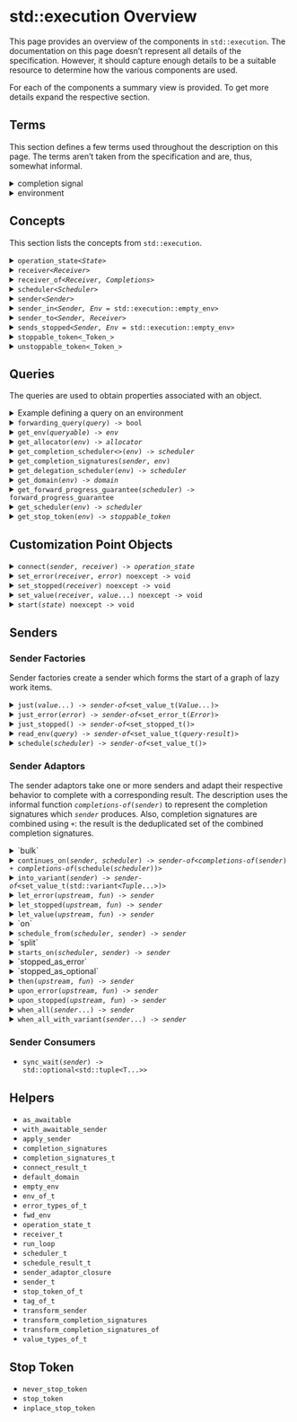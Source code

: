 <!--
SPDX-License-Identifier: Apache-2.0 WITH LLVM-exception
-->
# std::execution Overview
This page provides an overview of the components in `std::execution`. The documentation on this page doesn’t represent all details of the specification. However, it should capture enough details to be a suitable resource to determine how the various components are used.

For each of the components a summary view is provided. To get more details expand the respective section.
## Terms
This section defines a few terms used throughout the description on this page. The terms aren’t taken from the specification and are, thus, somewhat informal.

<details>
<summary>completion signal</summary>
When an asynchronous operation completes it _signals_ its completion by calling a completion function on a <code><a href=‘#receiver’>receiver</a></code>:

- <code><a href=‘#set-value’>std::execution::set_value</a>(_receiver_, _args_...)</code> is called when an operation completes successfully. A call to this completion function is referred to as _value completion signal_.
- <code><a href=‘#set-error’>std::execution::set_error</a>(_receiver_, _error_)</code> is called when an operation fails to deliver its success results. A call to this completion function is referred to as _error completion signal_.
- <code><a href=‘#set-stopped’>std::execution::set_stopped</a>()</code> is called when an operation was cancelled. A call to this completion function is referred to as _cancellation completion signal_.
- Collectively the value, error, and cancellation completion signals are referred to as _completion signal_. Note that any <code><a href=‘#start’>start</a></code>ed asynchronous operation triggers exactly one completion signal.
</details>
<details>
<summary>environment</summary>
The term _enviroment_ refers to the bag of properties associated with an <code>_object_</code> by the call <code><a href=‘#get-env’>std::execution::get_env</a>(_object_)</code>. By default the environment for objects is empty (<code><a href=‘#empty-env’>std::execution::empty_env</a></code>). In particular, environments associated with <code><a href=‘#receiver’>receiver</a></code>s are used to provide access  to properties like the <a href=‘#get-stop-token’>stop token</a>, <a href=‘#get-scheduler’>scheduler</a>, or <a href=‘#get-allocator’>allocator</a> associated with the <code><a href=‘#receiver’>receiver</a></code>. The various properties associated with an object are accessed via <a href=‘#queries’>queries</a>.
</details>

## Concepts
This section lists the concepts from `std::execution`.

<details>
<summary><code>operation_state&lt;<i>State</i>&gt;</code></summary>

Operation states represent asynchronous operations ready to be <code><a href=‘#start’>start</a></code>ed or executing. Operation state objects are normally neither movable nor copyable. Once <code><a href=‘#start’>start</a></code>ed the object needs to be kept alive until a <a href=‘#completion-signal’>completion signal</a> is received. Users don’t interact with operation states explicitly except when implementing new sender algorithms.

Required members for <code>_State_</code>:

- The type `operation_state_concept` is an alias for `operation_state_t` or a type derived thereof.
- <code><i>state</i>.<a href=‘#start’>start</a>() & noexcept</code>

<details>
<summary>Example</summary>

This example shows a simple operation state object which immediately completes successfully without any values (as <code><a href=‘#just’></a>()</code> would do). Normally <code><a href=‘#start’>start</a>()</code> initiates an asynchronous operation completing at some point later.

```c++
template <std::execution::receiver Receiver>
struct example_state
{
    using operation_state_concept = std::execution::operation_state_t;
    std::remove_cvref_t<Receiver> receiver;

    auto start() & noexcept {
        std::execution::set_value(std::move(this->receiver));
    }
};

static_assert(std::execution::operation_state<example_state<SomeReceiver>>);
```
</details>
</details>
<details>
<summary><code>receiver&lt;<i>Receiver</i>&gt;</code></summary>

Receivers are used to receive <a href=‘#completion-signal’>completion signals</a>:
when an asynchronous operation completes the corresponding <a href=‘#completion-signal’>completion signal</a>
is called with the appropriate arguments. In addition receivers provide access to the
<a href=‘#environment’>environment</a> for the operation via the <a href=‘#get-env’><code>get_env</code></a> method.
Users don’t interact with receivers explicitly except when implementing new sender algorithms.

Required members for <code>_Receiver_</code>:

- The type `receiver_concept` is an alias for `receiver_t` or a type derived thereof`.
- Rvalues of type <code>_Receiver_</code> are movable.
- Lvalues of type <code>_Receiver_</code> are copyable.
- <code><a href=‘#get-env’>std::execution::get_env</a>(_receiver_)</code> returns an object. By default this operation returns <code><a href=‘empty-env’>std::execution::empty_env</a></code>.

Typical members for <code>_Receiver_</code>:

- <code><a href=‘get_env’>get_env</a>() const noexcept</code>
- <code><a href=‘set_value’>set_value</a>(args…) && noexcept -> void</code>
- <code><a href=‘set_error’>set_error</a>(error) && noexcept -> void</code>
- <code><a href=‘set_stopped’>set_stopped</a>() && noexcept -> void</code>

<details>
<summary>Example</summary>

The example receiver prints the name of each the received <a href=‘#completion-signal’>completion signal</a> before forwarding it to a receiver. It forwards the request for an environment (<code><a href=‘#get_env’>get_env</a></code>) to the nested receiver. This example is resembling a receiver as it would be used by a sender injecting logging of received signals.

```c++
template <std::execution::receiver NestedReceiver>
struct example_receiver
{
    using receiver_concept = std::execution::receiver_t;
    std::remove_cvref_t<NestedReceiver> nested;

    auto get_env() const noexcept {
        return std::execution::get_env(this->nested);
    }
    template <typename… A>
    auto set_value(A&&… a) && noexcept -> void {
        std::cout << “set_value\n”;
        std::execution::set_value(std::move(this->nested), std::forward<A>(a)…);
    }
    template <typename E>
    auto set_error(E&& e) && noexcept -> void {
        std::cout << “set_error\n”;
        std::execution::set_error(std::move(this->nested), std::forward<E>(e));
    }
    auto set_stopped() && noexcept -> void {
        std::cout << “set_stopped\n”;
        std::execution::set_stopped(std::move(this->nested));
    }
};

static_assert(std::execution::receiver<example_receiver<SomeReceiver>>);
```
</details>
</details>
<details>
<summary><code>receiver_of&lt;<i>Receiver, Completions</i>&gt;</code></summary>

The concept <code>receiver_of&lt;<i>Receiver, Completions</i>&gt;</code> tests whether <code><a href=‘#receiver’>std::execution::receiver</a>&lt;_Receiver_&gt;</code> is true and if an object of type <code>_Receiver_</code> can be invoked with each of the <a href=‘#completion-signal’>completion signals</a> in <code>_Completions_</code>.

<details>
<summary>Example</summary>

The example defines a simple <code><a href=‘#receiver’>receiver</a></code> and tests whether it models `receiver_of` with different <a href=‘#completion-signal’>completion signals</a> in <code>_Completions_</code>
(note that not all cases are true).

```c++
struct example_receiver
{
    using receiver_concept = std::execution::receiver_t;

    auto set_value(int) && noexcept ->void {}
    auto set_stopped() && noexcept ->void {}
};


// matching the exact signals models receiver_of:
static_assert(std::execution::receiver_of<example_receiver,
    std::execution::completion_signals<
        std::execution::set_value_t(int),
        std::execution::set_stopped_t()
    >);
// providing a superset of signal models models receiver_of:
static_assert(std::execution::receiver_of<example_receiver,
    std::execution::completion_signals<
        std::execution::set_value_t(int)
    >);
// providing only a subset of signals doesn’t model receiver_of:
static_assert(not std::execution::receiver_of<example_receiver,
    std::execution::completion_signals<
        std::execution::set_value_t(),
        std::execution::set_value_t(int)
    >);

```
</details>
</details>
<details>
<summary><code>scheduler&lt;<i>Scheduler</i>&gt;</code></summary>
Schedulers are used to specify the execution context where the asynchronous work is to be executed. A scheduler is a lightweight handle providing a <code><a href=‘#schedule’>schedule</a></code> operation yielding a <code><a href=‘sender’>sender</a></code> with a value <a href=‘#completion-signal’>completion signal</a> without parameters. The completion is on the respective execution context.

Requirements for <code>_Scheduler_</code>:
- The type <code>_Scheduler_::scheduler_concept</code> is an alias for `scheduler_t` or a type derived thereof.
- <code><a href=‘#schedule’>schedule</a>(_scheduler_) -> <a href=‘sender’>sender</a></code>
- The <a href=‘#get-completion-scheduler’>value completion scheduler</a> of the <code><a href=‘sender’>sender</a></code>’s <a href=‘#environment’>environment</a> is the <code>_scheduler_</code>:
    _scheduler_ == std::execution::get_completion_scheduler&lt;std::execution::set_value_t&gt;(
       std::execution::get_env(std::execution::schedule(_scheduler_))
    )
- <code>std::equality_comparable&lt;_Scheduler_&gt;</code>
- <code>std::copy_constructible&lt;_Scheduler_&gt;</code>
</details>
<details>
<summary><code>sender&lt;<i>Sender</i>&gt;</code></summary>

Senders represent asynchronous work. They may get composed from multiple senders to model a workflow. Senders can’t be run directly. Instead, they are passed to a <a href=‘#sender-consumer’</a> which <code><a href=‘#connect’>connect</a></code>s the sender to a <code><a href=‘#receiver’>receiver</a></code> to produce an <code><a href=‘#operation-state’>operation_state</a></code> which may get started. When using senders to represent work the inner workings shouldn’t matter. They do become relevant when creating sender algorithms.

Requirements for <code>_Sender_</code>:
- The type <code>_Sender_::sender_concept</code> is an alias for `sender_t` or a type derived thereof or <code>_Sender_</code> is a suitable _awaitable_.
- <code><a href='get_env'>std::execution::get_env</a>(_sender_)</code> is valid. By default this operation returns <code><a href=‘empty-env’>std::execution::empty_env</a></code>.
- Rvalues of type <code>_Sender_</code> can be moved.
- Lvalues of type <code>_Sender_</code> can be copied.

Typical members for <code>_Sender_</code>:
- <code><a href=‘get_env’>get_env</a>() const noexcept</code>
- <code><a href=‘get_completion_signatures’>get_completion_signatures</a>(_env_) const noexcept -&gt; <a href=‘completion-signatures’>std::execution::completion_signatures</a>&lt;...&gt;</code>
- <code>_Sender_::completion_signatures</code> is a type alias for <code><a href=‘completion-signatures’>std::execution::completion_signatures</a>&lt;...&gt;</code> (if there is no <code><a href=‘get_completion_signatures’>get_completion_signatures</a></code> member).
- <code><a href=‘#connect’>connect</a>(_sender_, <a href=‘#receiver’>receiver</a>) -&gt; <a href=‘#operation-state’>operation_state</a></code>

<details>
<summary>Example</summary>
The example shows a sender implementing an operation similar to <code><a href=‘#just’>just</a>(_value)</code>.

```c++
struct example_sender
{
    template <std::execution::receiver Receiver>
    struct state
    {
        using operation_state_concept = std::execution::operation_state_t;
        std::remove_cvref_t<Receiver> receiver;
        int                           value;
        auto start() & noexcept {
            std::execution::set_value(
                std::move(this->receiver),
                this->value
            );
        }
    };
    using sender_concept = std::execution::sender_t;
    using completion_signatures = std::execution::completion_signatures<
        std::execution::set_value_t(int)
    >;

    int value{};
    template <std::execution::receiver Receiver>
    auto connect(Receiver&& receiver) const -> state<Receiver> {
        return { std::forward<Receiver>(receiver), this->value };
    }
};

static_assert(std::execution::sender<example_sender>);
```
</details>
</details>
<details>
<summary><code>sender_in&lt;<i>Sender, Env</i> = std::execution::empty_env&gt;</code></summary>

The concept <code>sender_in&lt;<i>Sender, Env</i>&gt;</code> tests whether <code>_Sender_</code> is a <code><a href=‘#sender’>sender</a></code>, <code>_Env_</code> is a destructible type, and <code><a href=‘#get_completion_signatures’>std::execution::get_completion_signatures</a>(_sender_, _env_)</code> yields a specialization of <code><a href=‘#completion_signatures’>std::execution::completion_signatures</a></code>.
</details>
<details>
<summary><code>sender_to&lt;<i>Sender, Receiver</i>&gt;</code></summary>

The concept <code>sender_to&lt;<i>Sender, Receiver</i>&gt;</code> tests if <code><a href=‘#sender_in’>std::execution::sender_in</a>&lt;_Sender_, <a href='#env_of_t'>std::execution::env_of_t</a>&lt;_Receiver_&gt;&gt;</code> is true, and if <code>_Receiver_</code> can receive all <a href=‘#completion-signals’>completion signals</a> which can be sent by <code>_Sender_</code>, and if <code>_Sender_</code> can be <code><a href=‘#connect’>connect</a></code>ed to <code>_Receiver_</code>.

To determine if <code>_Receiver_</code> can receive all <a href=‘#completion-signals’>completion signals</a> from <code>_Sender_</code> it checks that for each <code>_Signature_</code> in <code><a href=‘#get_completion_signals’>std::execution::get_completion_signals</a>(_sender_, std::declval&lt;<a href='#env_of_t'>std::execution::env_of_t</a>&lt;_Receiver_&gt;&gt;())</code> the test <code><a href=‘#receiver_of’>std::execution::receiver_of</a>&lt;_Receiver_, _Signature_&gt;</code> yields true. To determine if <code>_Sender_</code> can be <code><a href=‘#connect’>connect</a></code>ed to <code>_Receiver_</code> the concept checks if <code><a href=‘#connect’>connect</a>(std::declval&lt;_Sender_&gt;(), std::declval&lt;_Receiver_&gt;)</code> is a valid expression.
</details>
<details>
<summary><code>sends_stopped&lt;<i>Sender, Env</i> = std::execution::empty_env&gt;</code></summary>

The concept <code>sends_stopped&lt;<i>Sender, Env</i>&gt;</code> determines if <code>_Sender_</code> may send a <code><a href=‘#set_stopped’>stopped</a></code> <a href=‘#completion-signals’>completion signal</a>. To do so, the concepts determines if <code><a href=‘#get_completion_signals’>std::execution::get_completion_signals</a>(_sender_, _env_)</code> contains the signatures <code><a href=‘#set_stopped’>std::execution::set_stopped_t</a>()</code>.
</details>
<details>
<summary><code>stoppable_token&lt;_Token_&gt;</code></summary>
A <code>stoppable_token&lt;_Token_&gt;</code>, e.g., obtained via <code><a href=‘#get-stop-token’>std::execution::get_stop_token</a>(_env_)</code> is used to support cancellation of asynchronous operations. Using <code>_token_.stop_requested()</code> an active operation can poll whether it was requested to cancel. An inactive operation waiting for a notification can use an object of a specialization of the template <code>_Token_::callback_type</code> to get notified when cancellation is requested.

Required members for <code>_Token_</code>:

- <code>_Token_::callback_type&lt;_Callback_&gt;</code> can be specialized with a <code>std::callable&lt;_Callback_&gt;</code> type.
- <code>_token_.stop_requested() const noexcept -&gt; bool</code>
- <code>_token_.stop_possible() const noexcept -&gt; bool</code>
- <code>std::copyable&lt;_Token_&gt;</code>
- <code>std::equality_comparable&lt;_Token_&gt;</code>
- <code>std::swappable&lt;_Token_&gt;</code>
<blockquote>
<details>
<summary>Example: concept use</summary>
<div>

```c++
static_assert(std::execution::unstoppable_token<std::execution::never_stop_token>);
static_assert(std::execution::unstoppable_token<std::execution::stop_token>);
static_assert(std::execution::unstoppable_token<std::execution::inline_stop_token>);
```
</div>
</details>
<details>
<summary>Example: polling</summary>
<blockquote>
This example shows a sketch of using a <code>stoppable_token&lt;_Token_&gt;</code> to cancel an active operation. The computation in this example is represented as `sleep_for`.

```c++
void compute(std::stoppable_token auto token)
{
    using namespace std::chrono::literals;
    while (not token.stop_requested()) {
         std::this_thread::sleep_for(1s);
    }
}
```
</blockquote>
</details>
<details>
<summary>Example: inactive</summary>
<blockquote>
This example shows how an <code><a href=‘#operation-state’>operation_state</a></code> can use the <code>callback_type</code> together with a <code>_token_</code> to get notified when cancellation is requested.

```c++
template <std::execution::receiver Receiver>
struct example_state
{
    struct on_cancel
    {
        example_state& state;
        auto operator()() const noexcept {
            this->state.stop();
        }
    };
    using operation_state_concept = std::execution::operation_state_t;
    using env = std::execution::env_of_t<Receiver>;
    using token = std::execution::stop_callback_of_t<env>;
    using callback = std::execution::stop_callback_of_t<token, on_cancel>;
    std::remove_cvref_t<Receiver> receiver;
    std::optional<callback>       cancel{};
    std::atomic<std::size_t>      outstanding{};
    auto start() & noexcept {
        this->outstanding += 2u;
        this->cancel.emplace(
            std::execution::get_stop_token(this->receiver),
            on_cancel{*this}
        );
        if (this->outstanding != 2u)
           std::execution::set_stopped(std::move(this->receiver));
        else {
           register_work(this);
           if (this->outstanding == 0u)
               std::execution::set_value(std::move(this->receiver));
        }
    }
    auto stop() {
        unregister_work(this);
        if (--this->outstanding == 0u)
            std::execution::set_stopped(std::move(this->receiver));
    }
    auto complete() {
        if (this->outstanding == 2u) {
            this->cancel.reset();
            std::execution::set_value(std::move(this->receiver));
        }
    }
};
```
</blockquote>
</details>
</blockquote>
</details>
<details>
<summary><code>unstoppable_token&lt;_Token_&gt;</code></summary>
The concept <code>unstoppable_token&lt;Token&gt;</code> is modeled by a <code>_Token_</code> if <code>stoppable_token&lt;_Token_&gt;</code> is true and it can statically be determined that both <code>_token_.stop_requested()</code> and <code>_token_.stop_possible()</code> are `constexpr` epxressions yielding `false`. This concept is used to avoid extra work when using stop tokens which will never indicate that cancellations are requested.
<blockquote>
<details>
<summary>Example</summary>
The concept yields `true` for the <code><a href=‘#never-stop-token’>std::execution::never_stop_token</a></code>:

```c++
static_assert(std::execution::unstoppable_token<std::execution::never_stop_token>);
static_assert(not std::execution::unstoppable_token<std::execution::stop_token>);
static_assert(not std::execution::unstoppable_token<std::execution::inline_stop_token>);
```
</details>
</blockquote>
</details>

## Queries
The queries are used to obtain properties associated with an object.

<details>
<summary>Example defining a query on an environment</summary>
This example shows how to define an environment class which provides a <a href=‘#get-allocator’><code>get_allocator</code></a> query. The objects stores a `std::pmr::memory_resource*` and returns a correspondingly initialized `std::pmr::polymorphic_allocator<>`.

```
struct alloc_env {
   std::pmr::memory_resource res{std::pmr::new_delete_resource()};

   auto query(get_allocator_t const&) const noexcept {
       return std::pmr::polymorphic_allocator<>(this->res);
   }
};
```
</details>
<details>
<summary><code>forwarding_query(<i>query</i>) -> bool</code></summary>
**Default**: `false`
<br/>
The expression <code>forwarding_query(<i>query</i>)</code> is a `constexpr` query used to determine if the query <code><i>query</i></code> should be forwarded when wrapping an environment. The expression is required to be a core constant expression if <code><i>query</i></code> is a core constant expression.

The result of the expression is determined as follows:
<ol>
    <li>The result is the value of the expression <code><i>query</i>.query(forwarding_query)</code> if this expression is valid and `noexcept`.</li>
    <li>The result is <code>true</code> if the type of <code><i>query</i></code> is <code>public</code>ly derived from <code>forwarding_query</code>.</li>
    <li>Otherwise the result is <code>false</code>.
</ol>
<blockquote>
<details>
<summary>Example</summary>
When defining a custom query <code><i>custom</i></code> it is desirable to allow the query getting forwarded. It is necessary to explicit define the result of <code>forwarding_query(<i>custom</i>)</code>. The result can be defined by providing a corresponding `query` member function. When using this approach the function isn’t allowed to throw, needs to return `bool`, and needs to be a core constant expression:

```
struct custom_t {
    // ...
    constexpr bool query(forwarding_query_t const&) const noexcept {
        return true;
    }
};
inline constexpr custom_t custom{};
```

Alternatively, the query can be defined as forwarding by deriving publicly from `forwarding_query_t`:

```
struct custom_t: forwarding_query_t {
    // ...
};
```
</details>
<blockquote>
</details>
<details>
<summary><code>get_env(<i>queryable</i>) -> <i>env</i></code></summary>
**Default**: <a href='#empty_env'>`empty_env`</a>
<br/>
The expression <code>get_env(<i>queryable</i>)</code> is used to get the environment <code><i>env</i></code> associated with <code><i>queryable</i></code>. To provide a non-default environment for a <code><i>queryable</i></code> a `get_env` member needs to be defined. If <code><i>queryable</i></code> doesn’t provide the <code>get_env</code> query an object of type <code><a href=‘#empty_env’>empty_env</a></code> is returned.
The value of the expression is <ol>
   <li>the result of <code>as_const(<i>queryable</i>).get_env()</code> if this expression is valid and <code>noexcept</code>.</li>
   <li><code>empty_env</code> otherwise.
</ol>
<div>
<details>
<summary>Example</summary>
The example defines an <a href=‘#environment’>environment</a> class <code>env</code> which stores a pointer to the relevant data and is returned as the <a href=‘#environment’>environment</a> for the type `queryable`:

```c++
struct data { /*...*/ };

struct env { data* d; /* ... */ };

struct queryable {
    data* d;\
    // ...
    env get_env() const noexcept { return { this->d }; }
};
```

Note that the `get_env` member is both `const` and `noexcept`.
</details>
</div>
</details>
<details>
<summary><code>get_allocator(<i>env</i>) -> <i>allocator</i></code></summary>
**Default**: <i>none</i>
<br/>
The expression <code>get_allocator(<i>env</i>)</code> returns an <code><i>allocator</i></code> for any memory allocations in the respective context. If <code><i>env</i></code> doesn’t support this query any attempt to access it will result in a compilation error.  The value of the expression <code>get_allocator(<i>env</i>)</code> is the result of <code>as_const(<i>env</i>).query(get_allocator)</code> if
<ul>
   <li>the expression is valid</code>;</li>
   <li>the expression is <code>noexcept</code>;</li>
   <li>the result of the expression satisfies <code><i>simple-allocator</i></code>.</li>
</ul>
Otherwise the expression is ill-formed.
<div>
<details>
<summary>Example</summary>
This example shows how to define an environment class which provides a <a href=‘#get-allocator’><code>get_allocator</code></a> query. The objects stores a `std::pmr::memory_resource*` and returns a correspondingly initialized `std::pmr::polymorphic_allocator<>`.

```
struct alloc_env {
   std::pmr::memory_resource res{std::pmr::new_delete_resource()};

   auto query(get_allocator_t const&) const noexcept {
       return std::pmr::polymorphic_allocator<>(this->res);
   }
};
```
</details>
</div>
</details>
<details>
<summary><code>get_completion_scheduler&lt;<iTtag</i>&gt;(<i>env</i>) -> <i>scheduler</i></code></summary>
**Default**: <i>none</i>
<br/>
The expression <code>get_complet_scheduler&lt;Tag&gt;(<i>env</i>)</code> yields the completion scheduler for the completion signal <code>Tag</code> associated with <code><i>env</i></code>. This query can be used to determine the scheduler a sender <code><i>sender</i></code> completes on for a given completion signal <code>Tag</code> by using <code>get_completion_scheduler&lt;Tag&gt;(get_env(<i>sender</i>))</code>. The value of the expression is equivalent to <code>as_const(<i>env</i>).query(get_completion_scheduler&lt;Tag&gt;)</code> if
<ol>
   <li><code>Tag</code> is one of the types <code>set_value_t</code>, <code>set_error_t</code>, or <code>set_stopped_t</code>;
   <li>this expression is valid;</li>
   <li>this expression is <code>noexcept</code>;</li>
   <li>the expression’s type satisfies <code>scheduler</code>.
</ol>
Otherwise the expression is invalid.
</details>
<details>
<summary><code>get_completion_signatures(<i>sender</i>, <i>env</i>)</code></summary>
The expression <code>get_completion_signatures(<i>sender</i>, <i>env</i>)</code> returns an object whose type is a specialization of <a href=‘#completion-signatures’><code>completion_signatures</code></a> defining the possible completion signatures of <code><i>sender</i></code> when connected to a <a href=‘#receiver’><code><i>receiver</i></code></a> whose <a href=‘#environment'>environment</a> <code>get_env(<i>receiver</i>)</code> is <code><i>env</i></code>. A <a href=‘#sender’><code>sender</code></a> can define the result of this query either by defining a member function <code>get_completion_signatures</code> or using a type alias <code>completion_signatures</code>.

To determine the result the <code><i>sender</i></code> is first transformed using <code>transform_sender(<i>domain</i>, <i>sender</i>, <i>env</i>)</code> to get <code><i>new-sender</i></code> with type <code><i>New-Sender-Type</i></code>. With that the result type is
<ol>
    <li>the type of <code><i>new-sender</i>.get_completion_signatures(<i>env</i>)</code> if this expression is valid;</li>
    <li>the type <code>remove_cvref_t&lt;<i>New-Sender-Type</i>&gt;::completion_signatures</code> if this type exists;</li>
    <li><code>completion_signatures&lt;set_value_t(<i>T</i>), set_error_t(exception_ptr), set_stopped_t()&gt;</code> if <code><i>New-Sender-Type</i></code> is an awaitable type which would yield an object of type <code><i>T</i></code> when it is <code>co_await</code>ed;</li>
    <li>invalid otherwise.</code>
</ol>
<div>
<details>
<summary>Example</summary>
When a <a href=‘#sender’><code>sender</code></a> doesn’t need to compute the completion signatures based on an <a href=‘#environment’>environment</a> it is easiest to use a the type alias, e.g.:
```c++
struct sender {
    using sender_concept = std::execution::sender_t;
    using completion_signatures = std::completion_signatures<
        std::execution::set_value_t(int),
        std::execution::set_error_t(std::error_code),
        std::execution::set_stopped()
    >;
    // ...
};
```
</details>
</div>
</details>
<details>
<summary><code>get_delegation_scheduler(<i>env</i>) -> <i>scheduler</i></code></summary>
The expression <code>get_delegation_scheduler(<i>env</i>)</code> yields the scheduler associated with <code><i>env</i></code> which is used for forward progress delegation. The value of the expression is equivalent to <code>as_const(<i>env</i>).query(get_delegation_scheduler) -> <i>scheduler</i></code> if
<ol>
   <li>this expression is valid;</li>
   <li>this expression is <code>noexcept</code>;</li>
   <li>the expression’s type satisfies <code>scheduler</code>.
</ol>
Otherwise the expression is invalid.
</details>
<details>
<summary><code>get_domain(<i>env</i>) -> <i>domain</i></code>
</summary>
The expression <code>get_domain(<i>env</i>)</code> yields the domain associated with <code><i>env</i></code>. The value of the expression is equivalent to <code>as_const(<i>env</i>).query(get_domain)</code> if
<ol>
   <li>this expression is valid;</li>
   <li>this expression is <code>noexcept</code>.</li>
</ol>
Otherwise the expression is invalid.
</details>
<details>
<summary><code>get_forward_progress_guarantee(<i>scheduler</i>) -> forward_progress_guarantee</code></summary>
The expression <code>get_forward_progress_guarantee(<i>scheduler</i>)</code> yields the forward progress guarantee of the <i>scheduler</i>’s execution agent. The value of the expression is equivalent to <code>as_const(<i>env</i>).query(get_scheduler)</code> if
<ol>
   <li>this expression is valid;</li>
   <li>this expression is <code>noexcept</code>;</li>
   <li>the expression’s type is <code>forward_progress_guarantee</code>.
</ol>
Otherwise the expression is invalid.
</details>
<details>
<summary><code>get_scheduler(<i>env</i>) -> <i>scheduler</i></code></summary>
The expression <code>get_scheduler(<i>env</i>)</code> yields the scheduler associated with <code><i>env</i></code>. The value of the expression is equivalent to <code>as_const(<i>env</i>).query(get_scheduler)</code> if
<ol>
   <li>this expression is valid;</li>
   <li>this expression is <code>noexcept</code>;</li>
   <li>the expression’s type satisfies <code>scheduler</code>.
</ol>
Otherwise the expression is invalid.
</details>
<details>
<summary><code>get_stop_token(<i>env</i>) -> <i>stoppable_token</i></code></summary>
The expression <code>get_stop_token(<i>env</i>)</code> yields the stop token associated with <code><i>env</i></code>. The value is the result of the expression <code>as_const(<i>env</i>).query(get_stop_token)</code> if
<ul>
   <li>the expression is valid;</li>
   <li>the expression is <code>noexcept</code>;</li>
   <li>the expression satisfies <code>stoppable_token</code>.</li>
</ul>
Otherwise the value is <code>never_stop_token{}</code>.
</details>

## Customization Point Objects

<details>
<summary><code>connect(<i>sender</i>, <i>receiver</i>) -> <i>operation_state</i></code></summary>
The expression <code>connect(<i>sender</i>, <i>receiver</i>)</code> combines <code><i>sender</i></code> and <code><i>receiver</i></code> into an operation state <code><i>state</i></code>. When this <code><i>state</i></code> gets started using <code>start(<i>state</i>)</code> the operation represented by <code><i>sender</i></code> gets started and reports its completion to <code><i>receiver</i></code> or an object copied or moved from <code><i>receiver</i></code>. While the operation state <code><i>state</i></code> isn’t started it can be destroyed but once it got started it needs to stay valid until one of the completion signals is called on <code><i>receiver</i></code>.
</details>
<details>
<summary><code>set_error(<i>receiver</i>, <i>error</i>) noexcept -> void</code></summary>
The expression <code>set_error(<i>receiver</i>, <i>error</i>)</code> invokes the <code>set_error</code> completion signal on <code><i>receiver</i></code> with the argument <code><i>error</i></code>, i.e., it invokes <code><i>receiver</i>.set_error(<i>error</i>)</code>.
</details>
<details>
<summary><code>set_stopped(<i>receiver</i>) noexcept -> void</code></summary>
The expression <code>set_stopped(<i>receiver</i>)</code> invokes the <code>set_stopped</code> completion signal on <code><i>receiver</i></code>, i.e., it invokes <code><i>receiver</i>.set_stopped()</code>.
</details>
<details>
<summary><code>set_value(<i>receiver</i>, <i>value</i>...) noexcept -> void</code></summary>
The expression <code>set_value(<i>receiver</i>, <i>value</i>...)</code> invokes the <code>set_value</code> completion signal on <code><i>receiver</i></code> with the argument(s) <code><i>value</i>...</code>, i.e., it invokes <code><i>receiver</i>.set_value(<i>value</i>...)</code>.
</details>
<details>
<summary><code>start(<i>state</i>) noexcept -> void</code></summary>
The expression <code>start(<i>state</i>)</code> starts the execution of the <code>operation_state</code> object <code><i>state</i></code>. Once this expression started executing the object <code><i>state</i></code> is required to stay valid at least until one of the completion signals of <code><i>state</i></code>’s <code>receiver</code> is invoked. Once started exactly one of the completion signals is eventually called.
</details>

## Senders

### Sender Factories

Sender factories create a sender which forms the start of a graph of lazy work items.

<details>
<summary><code>just(<i>value...</i>) -> <i>sender-of</i>&lt;set_value_t(<i>Value...</i>)&gt;</code></summary>
The expression <code>just(<i>value...</i>)</code> creates a sender which sends <code><i>value...</i></code> on the `set_value` (success) channel when started (note that <code><i>value...</i></code> can be empty).

<b>Completions</b>
<ul>
<li><code>set_value_t(decltype(<i>value</i>)...)</code></li>
</ul>
</details>
<details>
<summary><code>just_error(<i>error</i>) -> <i>sender-of</i>&lt;set_error_t(<i>Error</i>)&gt;</code></code></summary>
The expression <code>just_error(<i>error</i>)</code> creates a sender which sends <code><i>error</i></code> on the `set_error` (failure) channel when started.

<b>Completions</b>
<ul>
<li><code>set_error_t(decltype(<i>error</i>))</code></li>
</ul>
</details>
<details>
<summary><code>just_stopped() -> <i>sender-of</i>&lt;set_stopped_t()&gt;</code></code></summary>
The expression <code>just_stopped()</code> creates a sender which sends a completion on the `set_stopped` (cancellation) channel when started.

<b>Completions</b>
<ul>
<li><code>set_stopped_t()</code></li>
</ul>
</details>
<details>
<summary><code>read_env(<i>query</i>) -> <i>sender-of</i>&lt;set_value_t(<i>query-result</i>)&gt;</code></code></summary>
The expression <code>read_env(<i>query</i>)</code> creates a sender which sends the result of querying <code><i>query</i></code> the environment of the <code><i>receiver</i></code> it gets connected to on the `set_value` channel when started. Put differently, it calls <code>set_value(move(<i>receiver</i>), <i>query</i>(get_env(<i>receiver</i>)))</code>. For example, in a coroutine it may be useful to extra the stop token associated with the coroutine which can be done using <code>read_env</code>:

```c++\
auto token = co_await read_env(get_stop_token);
```

<b>Completions</b>
<ul>
<li><code>set_value_t(decltype(<i>query</i>(get_env(<i>receiver</i>))))</code>
</ul>
</details>
<details>
<summary><code>schedule(<i>scheduler</i>) -> <i>sender-of</i>&lt;set_value_t()&gt;</code></code></summary>
The expression <code>schedule(<i>scheduler</i>)</code> creates a sender which upon success completes on the <code>set_value</code> channel without any arguments running on the execution context associated with <code><i>scheduler</i></code>. Depending on the scheduler it is possible that the sender can complete with an error if the scheduling fails or using `set_stopped()` if the operation gets cancelled before it is successful.

<b>Completions</b>
<ul>
<li><code>set_value_t()</code> upon success</li>
<li><code>set_error_t(<i>Error</i>)</code> upon failure if <code><i>scheduler</i></code> may fail</li>
<li><code>set_stopped_t()</code> upon cancellation if <code><i>scheduler</i></code> supports cancellation
</ul>
</details>

### Sender Adaptors
The sender adaptors take one or more senders and adapt their respective behavior to complete with a corresponding result. The description uses the informal function <code><i>completions-of</i>(<i>sender</i>)</code> to represent the completion signatures which <code><i>sender</i></code> produces. Also, completion signatures are combined using <code>+</code>: the result is the deduplicated set of the combined completion signatures.

<details>
<summary>`bulk`</summary>
</details>
<details>
<summary><code>continues_on(<i>sender</i>, <i>scheduler</i>) -> <i>sender-of</i><<i>completions-of</i>(<i>sender</i>) + <i>completions-of</i>(schedule(<i>scheduler</i>))></code></summary>
The expression <code>continues_on(<i>sender</i>, <i>scheduler</i>)</code> creates a sender <code><i>cs</i></code> which starts <code><i>sender</i></code> when started. The results from <code><i>sender</i></code> are stored. Once that is <code><i>cs</i></code> creates a sender using <code>schedule(<i>scheduler</i>)</code> and completes itself on the execution once that sender completes.

<b>Completions</b>
<ul>
<li><code><i>completions-of</i>(<i>sender</i>)</code></li>
<li><code><i>completions-of</i>(schedule(<i>scheduler</i>))</code></li>
</ul>
</details>
<details>
<summary><code>into_variant(<i>sender</i>) -> <i>sender-of</i>&lt;set_value_t(std::variant&lt;<i>Tuple</i>...&gt;)&gt;</code></summary>
The expression <code>into_variant(<i>sender</i>)</code> creates a sender which transforms the results of possibly multiple <code>set_value</code> completions of <code><i>sender</i></code> into one <code>set_value</code> completion representing the different upstream results as different options of a <code>variant&lt;<i>Tuple</i>...&gt;</code> where each <code><i>Tuple</i></code> is a <code>tuple</code> of values initialized with the respective arguments passed to <code>set_value</code>. The order of options in the <code>variant</code> isn’t specified.
</details>
<details>
<summary><code>let_error(<i>upstream</i>, <i>fun</i>) -> <i>sender</i></code></summary>
</details>
<details>
<summary><code>let_stopped(<i>upstream</i>, <i>fun</i>) -> <i>sender</i></code></summary>
</details>
<details>
<summary><code>let_value(<i>upstream</i>, <i>fun</i>) -> <i>sender</i></code></summary>
</details>
<details>
<summary>`on`</summary>
</details>
<details>
<summary><code>schedule_from(<i>scheduler</i>, <i>sender</i>) -> <i>sender</i></code></summary>
</details>
<details>
<summary>`split`</summary>
</details>
<details>
<summary><code>starts_on(<i>scheduler</i>, <i>sender</i>) -> <i>sender</i></code></summary>
</details>
<details>
<summary>`stopped_as_error`</summary>
</details>
<details>
<summary>`stopped_as_optional`</summary>
</details>
<details>
<summary><code>then(<i>upstream</i>, <i>fun</i>) -> <i>sender</i></code></summary>
</details>
<details>
<summary><code>upon_error(<i>upstream</i>, <i>fun</i>) -> <i>sender</i></code></summary>
</details>
<details>
<summary><code>upon_stopped(<i>upstream</i>, <i>fun</i>) -> <i>sender</i></code></summary>
</details>
<details>
<summary><code>when_all(<i>sender</i>...) -> <i>sender</i></code></summary>
</details>
<details>
<summary><code>when_all_with_variant(<i>sender</i>...) -> <i>sender</i></code></summary>
</details>

### Sender Consumers

- <code>sync_wait(<i>sender</i>) -> std::optional&lt;std::tuple&lt;T...&gt;&gt;</code>

## Helpers

- `as_awaitable`
- `with_awaitable_sender`
- `apply_sender`
- `completion_signatures`
- `completion_signatures_t`
- `connect_result_t`
- `default_domain`
- `empty_env`
- `env_of_t`
- `error_types_of_t`
- `fwd_env`
- `operation_state_t`
- `receiver_t`
- `run_loop`
- `scheduler_t`
- `schedule_result_t`
- `sender_adaptor_closure`
- `sender_t`
- `stop_token_of_t`
- `tag_of_t`
- `transform_sender`
- `transform_completion_signatures`
- `transform_completion_signatures_of`
- `value_types_of_t`

## Stop Token
- `never_stop_token`
- `stop_token`
- `inplace_stop_token`
